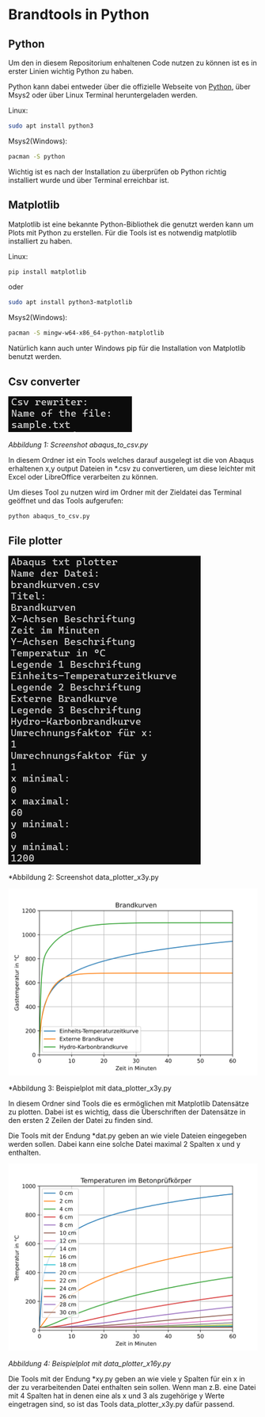 # Brandtools in Python 

## Python

Um den in diesem Repositorium enhaltenen Code nutzen zu können ist es in erster Linien wichtig Python zu haben.

Python kann dabei entweder über die offizielle Webseite von [Python](https://www.python.org/), über Msys2 oder über Linux Terminal heruntergeladen werden.

Linux: 

```bash
sudo apt install python3
```

Msys2(Windows):

```bash
pacman -S python
```

Wichtig ist es nach der Installation zu überprüfen ob Python richtig installiert wurde und über Terminal erreichbar ist.

## Matplotlib

Matplotlib ist eine bekannte Python-Bibliothek die genutzt werden kann um Plots mit Python zu erstellen. Für die Tools ist es notwendig matplotlib installiert zu haben.

Linux:

```bash
pip install matplotlib
```

oder

```bash
sudo apt install python3-matplotlib
```

Msys2(Windows):

```bash
pacman -S mingw-w64-x86_64-python-matplotlib
```

Natürlich kann auch unter Windows pip für die Installation von Matplotlib benutzt werden.

## Csv converter

![image](images/csv_converter.png)

*Abbildung 1: Screenshot abaqus_to_csv.py*

In diesem Ordner ist ein Tools welches darauf ausgelegt ist die von Abaqus erhaltenen x,y output Dateien in \*.csv zu convertieren, um diese leichter mit Excel oder LibreOffice verarbeiten zu können.

Um dieses Tool zu nutzen wird im Ordner mit der Zieldatei das Terminal geöffnet und das Tools aufgerufen:

```bash
python abaqus_to_csv.py
```

## File plotter

![image](images/data_plotter_x3y.png)

*Abbildung 2: Screenshot data_plotter_x3y.py

![image](images/brandkurven.png)

*Abbildung 3: Beispielplot mit data_plotter_x3y.py

In diesem Ordner sind Tools die es ermöglichen mit Matplotlib Datensätze zu plotten. Dabei ist es wichtig, dass die Überschriften der Datensätze in den ersten 2 Zeilen der Datei zu finden sind.

Die Tools mit der Endung \*dat.py geben an wie viele Dateien eingegeben werden sollen. Dabei kann eine solche Datei maximal 2 Spalten x und y enthalten.

![image](images/diagram_beton_r60.png)

*Abbildung 4: Beispielplot mit data_plotter_x16y.py*

Die Tools mit der Endung \*x<zahl>y.py geben an wie viele y Spalten für ein x in der zu verarbeitenden Datei enthalten sein sollen. Wenn man z.B. eine Datei mit 4 Spalten hat in denen eine als x und 3 als zugehörige y Werte eingetragen sind, so ist das Tools data_plotter_x3y.py dafür passend.

